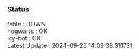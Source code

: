 ### Status


table : DOWN  
hogwarts : OK  
icy-bot : OK  
Latest Update : 2024-09-25 14:09:38.311731
